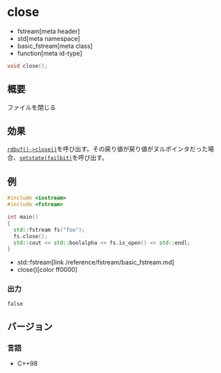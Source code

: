# close
* fstream[meta header]
* std[meta namespace]
* basic_fstream[meta class]
* function[meta id-type]

```cpp
void close();
```

## 概要

ファイルを閉じる

## 効果

[`rdbuf()->close()`](/reference/fstream/basic_filebuf/close.md)を呼び出す。その戻り値が戻り値がヌルポインタだった場合、[`setstate(failbit)`](/reference/ios/basic_ios/setstate.md)を呼び出す。

## 例

```cpp example
#include <iostream>
#include <fstream>

int main()
{
  std::fstream fs("foo");
  fs.close();
  std::cout << std::boolalpha << fs.is_open() << std::endl;
}
```
* std::fstream[link /reference/fstream/basic_fstream.md]
* close()[color ff0000]

### 出力

```
false
```

## バージョン
### 言語
- C++98
